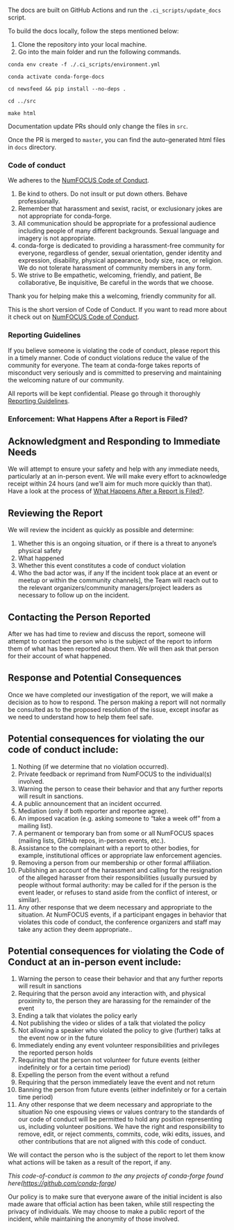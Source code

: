 The docs are built on GitHub Actions and run the `.ci_scripts/update_docs` script.

To build the docs locally, follow the steps mentioned below:

1.  Clone the repository into your local machine.
2.  Go into the main folder and run the following commands.

```
conda env create -f ./.ci_scripts/environment.yml
```

```
conda activate conda-forge-docs
```

```
cd newsfeed && pip install --no-deps .
```

```
cd ../src
```

```
make html
```

Documentation update PRs should only change the files in ``src``. 

Once the PR is merged to ``master``, you can find the auto-generated html files in ``docs`` directory.


### Code of conduct

We adheres to the [NumFOCUS Code of Conduct](https://numfocus.org/code-of-conduct).

1. Be kind to others. Do not insult or put down others. Behave professionally. 
2. Remember that harassment and sexist, racist, or exclusionary jokes are not appropriate for conda-forge.
3. All communication should be appropriate for a professional audience including people of many different backgrounds. Sexual language and imagery is not appropriate.
4. conda-forge is dedicated to providing a harassment-free community for everyone, regardless of gender, sexual orientation, gender identity and expression, disability, physical appearance, body size, race, or religion. We do not tolerate harassment of community members in any form.
5. We strive to Be empathetic, welcoming, friendly, and patient, Be collaborative, Be inquisitive, Be careful in the words that we choose.

Thank you for helping make this a welcoming, friendly community for all.

This is the short version of Code of Conduct. If you want to read more about it check out on [NumFOCUS Code of Conduct](https://numfocus.org/code-of-conduct).


### Reporting Guidelines

If you believe someone is violating the code of conduct, please report this in a timely manner. Code of conduct violations reduce the value of the community for everyone. The team at conda-forge takes reports of misconduct very seriously and is committed to preserving and maintaining the welcoming nature of our community.

All reports will be kept confidential. Please go through it thoroughly [Reporting Guidelines](https://numfocus.org/code-of-conduct#reporting-guidelines).






### Enforcement: What Happens After a Report is Filed?
## Acknowledgment and Responding to Immediate Needs

We will attempt to ensure your safety and help with any immediate needs, particularly at an in-person event. We will make every effort to acknowledge receipt within 24 hours (and we’ll aim for much more quickly than that). Have a look at the process of [What Happens After a Report is Filed?](https://numfocus.org/code-of-conduct#enforcement).

 
## Reviewing the Report
We will review the incident as quickly as possible and determine:

1. Whether this is an ongoing situation, or if there is a threat to anyone’s physical safety
2. What happened
3. Whether this event constitutes a code of conduct violation
4. Who the bad actor was, if any
If the incident took place at an event or meetup or within the community channels], the Team will reach out to the relevant organizers/community managers/project leaders as necessary to follow up on the incident.

## Contacting the Person Reported
After we has had time to review and discuss the report, someone will attempt to contact the person who is the subject of the report to inform them of what has been reported about them. We will then ask that person for their account of what happened.

 
## Response and Potential Consequences
Once we have completed our investigation of the report, we will make a decision as to how to respond. The person making a report will not normally be consulted as to the proposed resolution of the issue, except insofar as we need to understand how to help them feel safe.

## Potential consequences for violating the our code of conduct include:

1. Nothing (if we determine that no violation occurred).
2. Private feedback or reprimand from NumFOCUS to the individual(s) involved.
3. Warning the person to cease their behavior and that any further reports will result in sanctions.
4. A public announcement that an incident occurred.
5. Mediation (only if both reporter and reportee agree).
6. An imposed vacation (e.g. asking someone to “take a week off” from a mailing list).
7. A permanent or temporary ban from some or all NumFOCUS spaces (mailing lists, GitHub repos, in-person events, etc.).
8. Assistance to the complainant with a report to other bodies, for example, institutional offices or appropriate law enforcement agencies.
9. Removing a person from our membership or other formal affiliation.
10. Publishing an account of the harassment and calling for the resignation of the alleged harasser from their responsibilities (usually pursued by people without formal authority: may be called for if the person is the event leader, or refuses to stand aside from the conflict of interest, or similar).
11. Any other response that we deem necessary and appropriate to the situation.
At NumFOCUS events, if a participant engages in behavior that violates this code of conduct, the conference organizers and staff may take any action they deem appropriate..

## Potential consequences for violating the Code of Conduct at an in-person event include:

1. Warning the person to cease their behavior and that any further reports will result in sanctions
2. Requiring that the person avoid any interaction with, and physical proximity to, the person they are harassing for the remainder of the event
3. Ending a talk that violates the policy early
4. Not publishing the video or slides of a talk that violated the policy
5. Not allowing a speaker who violated the policy to give (further) talks at the event now or in the future
6. Immediately ending any event volunteer responsibilities and privileges the reported person holds
7. Requiring that the person not volunteer for future events  (either indefinitely or for a certain time period)
8. Expelling the person from the event without a refund
9. Requiring that the person immediately leave the event and not return
10. Banning the person from future events (either indefinitely or for a certain time period)
11. Any other response that we deem necessary and appropriate to the situation
No one espousing views or values contrary to the standards of our code of conduct will be permitted to hold any position representing us, including volunteer positions. We have the right and responsibility to remove, edit, or reject comments, commits, code, wiki edits, issues, and other contributions that are not aligned with this code of conduct.

We will contact the person who is the subject of the report to let them know what actions will be taken as a result of the report, if any.

_This code-of-conduct is common to the any projects of conda-forge found here(https://github.com/conda-forge)_

Our policy is to make sure that everyone aware of the initial incident is also made aware that official action has been taken, while still respecting the privacy of individuals. We may choose to make a public report of the incident, while maintaining the anonymity of those involved.





